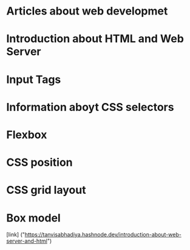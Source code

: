 # Articles about web developmet
# Introduction about HTML and Web Server
# Input Tags
# Information aboyt CSS selectors
# Flexbox
# CSS position
# CSS grid layout
# Box model

[link] ("https://tanvisabhadiya.hashnode.dev/introduction-about-web-server-and-html")
